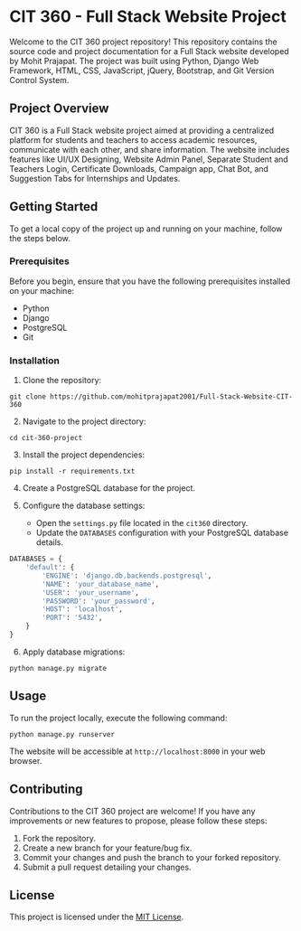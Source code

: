 # CIT 360 - Full Stack Website Project

Welcome to the CIT 360 project repository! This repository contains the source code and project documentation for a Full Stack website developed by Mohit Prajapat. The project was built using Python, Django Web Framework, HTML, CSS, JavaScript, jQuery, Bootstrap, and Git Version Control System.

## Project Overview

CIT 360 is a Full Stack website project aimed at providing a centralized platform for students and teachers to access academic resources, communicate with each other, and share information. The website includes features like UI/UX Designing, Website Admin Panel, Separate Student and Teachers Login, Certificate Downloads, Campaign app, Chat Bot, and Suggestion Tabs for Internships and Updates.

## Getting Started

To get a local copy of the project up and running on your machine, follow the steps below.

### Prerequisites

Before you begin, ensure that you have the following prerequisites installed on your machine:

- Python 
- Django 
- PostgreSQL 
- Git

### Installation

1. Clone the repository:

```shell
git clone https://github.com/mohitprajapat2001/Full-Stack-Website-CIT-360
```

2. Navigate to the project directory:

```shell
cd cit-360-project
```

3. Install the project dependencies:

```shell
pip install -r requirements.txt
```

4. Create a PostgreSQL database for the project.

5. Configure the database settings:
   - Open the `settings.py` file located in the `cit360` directory.
   - Update the `DATABASES` configuration with your PostgreSQL database details.

```python
DATABASES = {
    'default': {
        'ENGINE': 'django.db.backends.postgresql',
        'NAME': 'your_database_name',
        'USER': 'your_username',
        'PASSWORD': 'your_password',
        'HOST': 'localhost',
        'PORT': '5432',
    }
}
```

6. Apply database migrations:

```shell
python manage.py migrate
```

## Usage

To run the project locally, execute the following command:

```shell
python manage.py runserver
```

The website will be accessible at `http://localhost:8000` in your web browser.

## Contributing

Contributions to the CIT 360 project are welcome! If you have any improvements or new features to propose, please follow these steps:

1. Fork the repository.
2. Create a new branch for your feature/bug fix.
3. Commit your changes and push the branch to your forked repository.
4. Submit a pull request detailing your changes.

## License

This project is licensed under the [MIT License](LICENSE).
```
